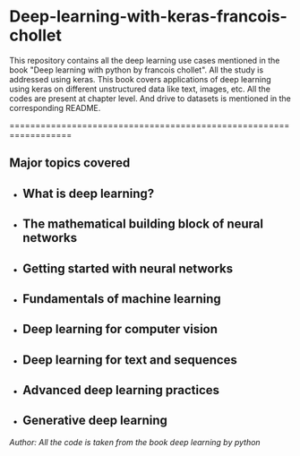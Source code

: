 # Deep-learning-with-keras-francois-chollet
This repository contains all the deep learning use cases mentioned in the book "Deep learning with python by francois chollet". All the study is addressed using keras. This book covers applications of deep learning using keras on different unstructured data like text, images, etc. All the codes are present at chapter level. And drive to datasets is mentioned in the corresponding README.


==================================================================

## Major topics covered 

+ What is deep learning? 
    - 

+ The mathematical building block of neural networks
    - 

+ Getting started with neural networks
    - 

+ Fundamentals of machine learning
    -

+ Deep learning for computer vision
    -

+ Deep learning for text and sequences
    -

+ Advanced deep learning practices
    -

+ Generative deep learning 
    -


*Author: All the code is taken from the book deep learning by python*
